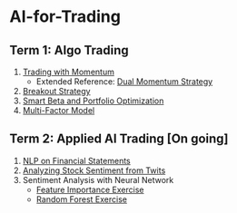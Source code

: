 # AI-for-Trading

## Term 1: Algo Trading
1. [Trading with Momentum](project_1_starter.ipynb)
   * Extended Reference: [Dual Momentum Strategy](https://seekingalpha.com/article/4233923-dual-momentum-january-update)
2. [Breakout Strategy](clean_project_2_starter.ipynb)
3. [Smart Beta and Portfolio Optimization](Final_project_3_starter.ipynb)
4. [Multi-Factor Model](Final_project_4_starter_v3.ipynb)

## Term 2: Applied AI Trading [On going]
1. [NLP on Financial Statements](S2_project_5_starter.ipynb)
2. [Analyzing Stock Sentiment from Twits](FINAL_project_6_SentimentAnalysis.ipynb)
3. Sentiment Analysis with Neural Network
   * [Feature Importance Exercise](L21.04_sklearn_feature_importance.ipynb)
   * [Random Forest Exercise](L18.07_spam_rf.ipynb)
